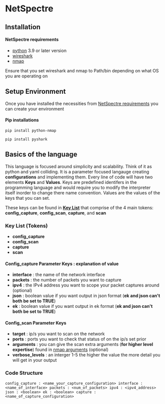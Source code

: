 # NetSpectre

## Installation

#### NetSpectre requirements
- [python](https://www.python.org/downloads/) 3.9 or later version
- [wireshark](https://www.wireshark.org/download.html)
- [nmap](https://nmap.org/download.html)
    
Ensure that you set wireshark and nmap to Path/bin depending on what OS you are operating on

## Setup Environment
Once you have installed the necessities from [NetSpectre requirements](#netspectre-requirements) you can create your environment

#### Pip installations
`pip install python-nmap`

`pip install pyshark`

## Basics of the language
This language is focused around simplicity and scalability. Think of it as python and yaml colliding. It is a parameter focused langauge creating **configurations** and implementing them. Every line of code will have two elements **Keys** and **Values**. Keys are predefined identifers in the programming language and would require you to modify the interpreter itself inorder to change there name convention. Values are the values of the keys that you can set. 

These keys can be found in [**Key List**](#key_list) that comprise of the 4 main tokens: **config_capture**, **config_scan**, **capture**, and **scan**

### Key List (Tokens)
- **config_capture** 
- **config_scan**
- **capture**
- **scan**

#### Config_capture Parameter Keys : explanation of value
- **interface** : the name of the network interface
- **packets** : the number of packets you want to capture
- **ipv4** : the IPv4 address you want to scope your packet captures around (optional)
- **json** : boolean value if you want output in json format (**ek and json can't both be set to TRUE**)
- **ek** : boolean value if you want output in ek format (**ek and json can't both be set to TRUE**)

#### Config_scan Parameter Keys
- **target** : ip/s you want to scan on the network
- **ports** : ports you want to check that status of on the ip/s set prior
- **arguments** : you can give the scan extra arguments (**for higher level expertise**) found in [nmap arguments](https://nmap.org/book/man-briefoptions.html) (optional)
- **verbose_levels** : an interger 1-5 the higher the value the more detail you will get in your output

### Code Structure
`config_capture : <name_your_capture_configuration>
    interface : <name_of_interface>
    packets : <num_of_packets>
    ipv4 : <ipv4_address>
    json : <boolean>
    ek : <boolean>
capture : <name_of_capture_configuration>`





